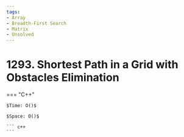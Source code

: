 ```yaml
---
tags:
- Array
- Breadth-First Search
- Matrix
- Unsolved
---
```



# 1293. Shortest Path in a Grid with Obstacles Elimination

=== "C++"

    $Time: O()$

    $Space: O()$

    ``` c++
    ```